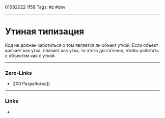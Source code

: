 01092022 1158
Tags: #z #dev

---
# Утиная типизация

Код не должен заботиться о том является ли объект уткой. Если объект крякает как утка, плавает как утка, то этого достаточно, чтобы работать с объектом как с уткой.

---
### Zero-Links
- [[00 Разработка]]

---
### Links
- 